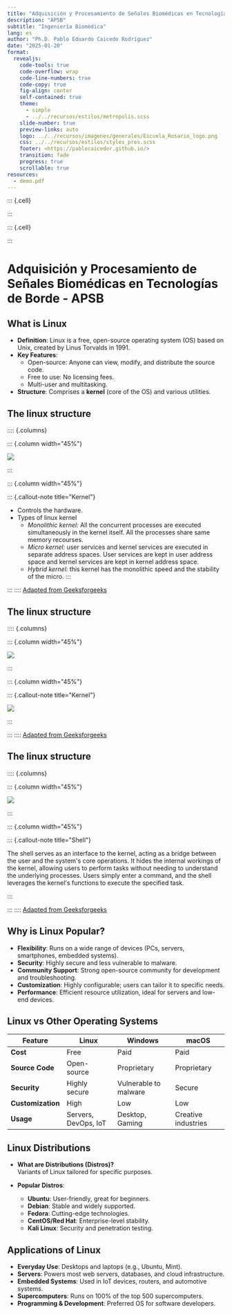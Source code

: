 ```yaml
---
title: "Adquisición y Procesamiento de Señales Biomédicas en Tecnologías de Borde"
description: "APSB"
subtitle: "Ingeniería Biomédica"
lang: es
author: "Ph.D. Pablo Eduardo Caicedo Rodríguez"
date: "2025-01-20"
format:
  revealjs: 
    code-tools: true
    code-overflow: wrap
    code-line-numbers: true
    code-copy: true
    fig-align: center
    self-contained: true
    theme: 
      - simple
      - ../../recursos/estilos/metropolis.scss
    slide-number: true
    preview-links: auto
    logo: ../../recursos/imagenes/generales/Escuela_Rosario_logo.png
    css: ../../recursos/estilos/styles_pres.scss
    footer: <https://pablocaicedor.github.io/>
    transition: fade
    progress: true
    scrollable: true
resources:
  - demo.pdf
---
```



::: {.cell}

:::

::: {.cell}

:::



# Adquisición y Procesamiento de Señales Biomédicas en Tecnologías de Borde - APSB

## What is Linux

- **Definition**: Linux is a free, open-source operating system (OS) based on Unix, created by Linus Torvalds in 1991.
- **Key Features**:
  - Open-source: Anyone can view, modify, and distribute the source code.
  - Free to use: No licensing fees.
  - Multi-user and multitasking.
- **Structure**: Comprises a **kernel** (core of the OS) and various utilities.

## The linux structure

:::: {.columns}

::: {.column width="45%"}

![](../../recursos/imagenes/Presentaciones/APSB/Image008.png)

:::

::: {.column width="45%"}

::: {.callout-note title="Kernel"}
- Controls the hardware.
- Types of linux kernel
  - *Monolithic kernel:* All the concurrent processes are executed simultaneously in the kernel itself. All the processes share same memory recourses.
  - *Micro kernel:* user services and kernel services are executed in separate address spaces. User services are kept in user address space and kernel services are kept in kernel address space.
  - *Hybrid kernel:* this kernel has the monolithic speed and the stability of the micro.
:::

:::
::::
[Adapted from Geeksforgeeks](https://www.geeksforgeeks.org/architecture-of-linux-operating-system/)

## The linux structure

:::: {.columns}

::: {.column width="45%"}

![](../../recursos/imagenes/Presentaciones/APSB/Image008.png)

:::

::: {.column width="45%"}

::: {.callout-note title="Kernel"}

![](../../recursos/imagenes/Presentaciones/APSB/Image009.png)

:::

:::
::::
[Adapted from Geeksforgeeks](https://www.geeksforgeeks.org/architecture-of-linux-operating-system/)

## The linux structure

:::: {.columns}

::: {.column width="45%"}

![](../../recursos/imagenes/Presentaciones/APSB/Image008.png)

:::

::: {.column width="45%"}

::: {.callout-note title="Shell"}

The shell serves as an interface to the kernel, acting as a bridge between the user and the system's core operations. It hides the internal workings of the kernel, allowing users to perform tasks without needing to understand the underlying processes. Users simply enter a command, and the shell leverages the kernel's functions to execute the specified task.

:::

:::
::::
[Adapted from Geeksforgeeks](https://www.geeksforgeeks.org/architecture-of-linux-operating-system/)

## Why is Linux Popular?

- **Flexibility**: Runs on a wide range of devices (PCs, servers, smartphones, embedded systems).
- **Security**: Highly secure and less vulnerable to malware.
- **Community Support**: Strong open-source community for development and troubleshooting.
- **Customization**: Highly configurable; users can tailor it to specific needs.
- **Performance**: Efficient resource utilization, ideal for servers and low-end devices.


## Linux vs Other Operating Systems

| Feature            | Linux                  | Windows                | macOS               |
|--------------------|------------------------|------------------------|---------------------|
| **Cost**          | Free                   | Paid                   | Paid                |
| **Source Code**   | Open-source            | Proprietary            | Proprietary         |
| **Security**      | Highly secure          | Vulnerable to malware  | Secure              |
| **Customization** | High                   | Low                    | Low                 |
| **Usage**         | Servers, DevOps, IoT   | Desktop, Gaming        | Creative industries |


## Linux Distributions

- **What are Distributions (Distros)?**  
  Variants of Linux tailored for specific purposes.

- **Popular Distros**:
  - **Ubuntu**: User-friendly, great for beginners.
  - **Debian**: Stable and widely supported.
  - **Fedora**: Cutting-edge technologies.
  - **CentOS/Red Hat**: Enterprise-level stability.
  - **Kali Linux**: Security and penetration testing.

## Applications of Linux

- **Everyday Use**: Desktops and laptops (e.g., Ubuntu, Mint).
- **Servers**: Powers most web servers, databases, and cloud infrastructure.
- **Embedded Systems**: Used in IoT devices, routers, and automotive systems.
- **Supercomputers**: Runs on 100% of the top 500 supercomputers.
- **Programming & Development**: Preferred OS for software developers.